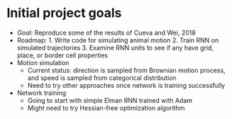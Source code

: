 # Initial project goals

- _Goal_: Reproduce some of the results of Cueva and Wei, 2018
- Roadmap:
      1. Write code for simulating animal motion
      2. Train RNN on simulated trajectories 
      3. Examine RNN units to see if any have grid, place, or border cell properties
- Motion simulation
	- Current status: direction is sampled from Brownian motion process, and speed is sampled from categorical distribution
	- Need to try other approaches once network is training successfully
- Network training
	- Going to start with simple Elman RNN trained with Adam
	- Might need to try Hessian-free optimization algorithm 
